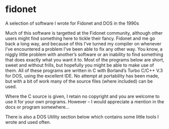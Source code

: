 # fidonet
A selection of software I wrote for Fidonet and DOS in the 1990s

Much of this software is targetted at the Fidonet community, although other users might find something here to tickle their fancy. Fidonet and me go back a long way, and because of this I’ve turned my compiler on whenever I’ve encountered a problem I’ve been able to fix any other way. You know, a niggly little problem with another’s software or an inability to find something that does exactly what you want it to. Most of the programs below are short, sweet and without frills, but hopefully you might be able to make use of them. All of these programs are written in C with Borland’s Turbo C/C++ V.3 for DOS, using the excellent IDE. No attempt at portability has been made, but with a bit of work many of the source files (where included) can be used.

Where the C source is given, I retain no copyright and you are welcome to use it for your own programs. However – I would appreciate a mention in the docs or program somewhere…

There is also a DOS Utility section below which contains some little tools I wrote and used often.
